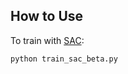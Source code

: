 ## How to Use

To train with [SAC](https://arxiv.org/abs/1812.05905):

```shell
python train_sac_beta.py
```